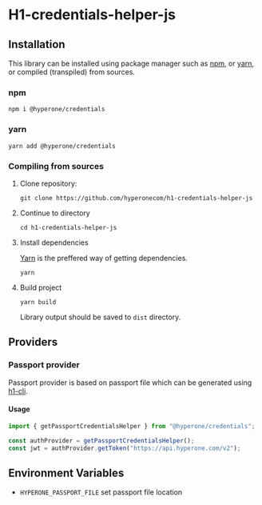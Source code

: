 # H1-credentials-helper-js

## Installation

This library can be installed using package manager such as
[npm](https://www.npmjs.com/get-npm), or [yarn](https://yarnpkg.com/),
or compiled (transpiled) from sources.

### npm

```shell
npm i @hyperone/credentials
```

### yarn

```shell
yarn add @hyperone/credentials
```

### Compiling from sources

1. Clone repository:

   ```shell
   git clone https://github.com/hyperonecom/h1-credentials-helper-js
   ```

2. Continue to directory

   ```shell
   cd h1-credentials-helper-js
   ```

3. Install dependencies

   [Yarn](https://yarnpkg.com/) is the preffered way of getting dependencies.

   ```shell
   yarn
   ```

4. Build project

   ```shell
   yarn build
   ```

   Library output should be saved to `dist` directory.

## Providers

### Passport provider

Passport provider is based on passport file which can be generated using [h1-cli](https://github.com/hyperonecom/h1-cli).

#### Usage

```typescript
import { getPassportCredentialsHelper } from "@hyperone/credentials";

const authProvider = getPassportCredentialsHelper();
const jwt = authProvider.getToken("https://api.hyperone.com/v2");
```

## Environment Variables

- ```HYPERONE_PASSPORT_FILE``` set passport file location